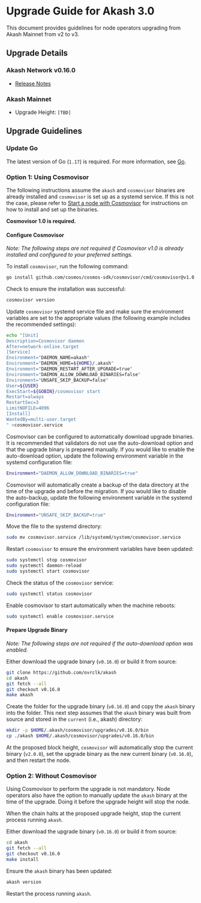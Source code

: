 # Upgrade Guide for Akash 3.0

This document provides guidelines for node operators upgrading from Akash Mainnet from v2 to v3.

## Upgrade Details

### Akash Network v0.16.0

- [Release Notes](https://github.com/ovrclk/akash/releases/tag/v0.16.0)

### Akash Mainnet

- Upgrade Height: `[TBD]`

## Upgrade Guidelines

### Update Go

The latest version of Go (`1.17`) is required. For more information, see [Go](https://golang.org/).

### Option 1: Using Cosmovisor

The following instructions assume the `akash` and `cosmovisor` binaries are already installed and `cosmovisor` is set up as a systemd service. If this is not the case, please refer to [Start a node with Cosmovisor](../node/cosmovisor.md) for instructions on how to install and set up the binaries.

**Cosmovisor 1.0 is required.**

#### Configure Cosmovisor

*Note: The following steps are not required if Cosmovisor v1.0 is already installed and configured to your preferred settings.*

To install `cosmovisor`, run the following command:

```bash
go install github.com/cosmos/cosmos-sdk/cosmovisor/cmd/cosmovisor@v1.0
```

Check to ensure the installation was successful:

```bash
cosmovisor version
```

Update `cosmovisor` systemd service file and make sure the environment variables are set to the appropriate values (the following example includes the recommended settings):

```bash
echo "[Unit]
Description=Cosmovisor daemon
After=network-online.target
[Service]
Environment="DAEMON_NAME=akash"
Environment="DAEMON_HOME=${HOME}/.akash"
Environment="DAEMON_RESTART_AFTER_UPGRADE=true"
Environment="DAEMON_ALLOW_DOWNLOAD_BINARIES=false"
Environment="UNSAFE_SKIP_BACKUP=false"
User=${USER}
ExecStart=${GOBIN}/cosmovisor start
Restart=always
RestartSec=3
LimitNOFILE=4096
[Install]
WantedBy=multi-user.target
" >cosmovisor.service
```

Cosmovisor can be configured to automatically download upgrade binaries. It is recommended that validators do not use the auto-download option and that the upgrade binary is prepared manually. If you would like to enable the auto-download option, update the following environment variable in the systemd configuration file:

```bash
Environment="DAEMON_ALLOW_DOWNLOAD_BINARIES=true"
```

Cosmovisor will automatically create a backup of the data directory at the time of the upgrade and before the migration. If you would like to disable the auto-backup, update the following environment variable in the systemd configuration file:

```bash
Environment="UNSAFE_SKIP_BACKUP=true"
```

Move the file to the systemd directory:

```bash
sudo mv cosmovisor.service /lib/systemd/system/cosmovisor.service
```

Restart `cosmovisor` to ensure the environment variables have been updated:

```bash
sudo systemctl stop cosmovisor
sudo systemctl daemon-reload
sudo systemctl start cosmovisor
```

Check the status of the `cosmovisor` service:

```bash
sudo systemctl status cosmovisor
```

Enable cosmovisor to start automatically when the machine reboots:

```bash
sudo systemctl enable cosmovisor.service
```

#### Prepare Upgrade Binary

*Note: The following steps are not required if the auto-download option was enabled.*

Either download the upgrade binary (`v0.16.0`) or build it from source:

```bash
git clone https://github.com/ovrclk/akash
cd akash
git fetch --all
git checkout v0.16.0
make akash
```

Create the folder for the upgrade binary (`v0.16.0`) and copy the `akash` binary into the folder. This next step assumes that the `akash` binary was built from source and stored in the `current` (i.e., akash) directory:

```bash
mkdir -p $HOME/.akash/cosmovisor/upgrades/v0.16.0/bin
cp ./akash $HOME/.akash/cosmovisor/upgrades/v0.16.0/bin
```

At the proposed block height, `cosmovisor` will automatically stop the current binary (`v2.0.0`), set the upgrade binary as the new current binary (`v0.16.0`), and then restart the node.

### Option 2: Without Cosmovisor

Using Cosmovisor to perform the upgrade is not mandatory. Node operators also have the option to manually update the `akash` binary at the time of the upgrade. Doing it before the upgrade height will stop the node.

When the chain halts at the proposed upgrade height, stop the current process running `akash`.

Either download the upgrade binary (`v0.16.0`) or build it from source:

```bash
cd akash
git fetch --all
git checkout v0.16.0
make install
```

Ensure the `akash` binary has been updated:

```bash
akash version
```

Restart the process running `akash`.